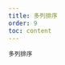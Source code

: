 ```yaml
---
title: 多列排序
order: 9
toc: content
---
```


<code src='../examples/SortMultiple.tsx' description='`column.sorter` 支持 `weight` 字段以配置多列排序优先级。通过 `sorter.compare` 配置排序逻辑，`sorter.weight` 值越高优先级越高'>多列排序</code>
